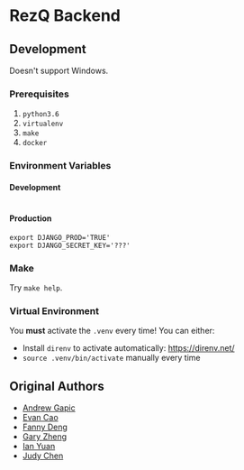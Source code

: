 # RezQ Backend

## Development

Doesn't support Windows.

### Prerequisites

1. `python3.6`
2. `virtualenv`
3. `make`
4. `docker`

### Environment Variables

#### Development

```
```

#### Production

```
export DJANGO_PROD='TRUE'
export DJANGO_SECRET_KEY='???'
```

### Make

Try `make help`.

### Virtual Environment

You **must** activate the `.venv` every time! You can either:

* Install `direnv` to activate automatically: https://direnv.net/
* `source .venv/bin/activate` manually every time

## Original Authors

* [Andrew Gapic](https://github.com/agapic)
* [Evan Cao](https://github.com/evancoa)
* [Fanny Deng](https://github.com/fannydengdeng)
* [Gary Zheng](https://github.com/dongyuzheng)
* [Ian Yuan](https://github.com/iyyuan)
* [Judy Chen](https://github.com/ju-de)
